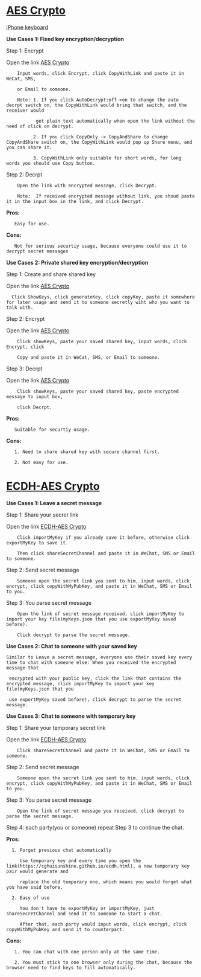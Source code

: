 # [AES Crypto](https://cghuisunshine.github.io/aes.html) 
[iPhone keyboard](https://apps.apple.com/us/app/utikeyboard/id1613056608)


**Use Cases 1: Fixed key encryption/decryption**

Step 1: Encrypt 
   
Open the link [AES Crypto](https://cghuisunshine.github.io/aes.html)

        Input words, click Encrypt, click CopyWithLink and paste it in WeCat, SMS, 
        
        or Email to someone. 
        
        Note: 1. If you click AutoDecrypt:off->on to change the auto decrpt switch on, the CopyWithLink would bring that switch, and the receiver would
        
               get plain text automatically when open the link without the need of click on decrypt.
              
              2. If you click CopyOnly -> CopyAndShare to change CopyAndShare switch on, the CopyWithLink would pop up Share menu, and you can share it.
              
              3. CopyWithLink only suitable for short words, for long words you should use Copy button.
        
   Step 2: Decrpt
        
        Open the link with encrypted message, click Decrypt.
        
        Note:  If received encrypted message without link, you shoud paste it in the input box in the link, and click Decrypt.
        
   **Pros:**
   
       Easy for use.
   
   **Cons:**
   
       Not for serious securtiy usage, because everyone could use it to decrypt secret messages
       
 **Use Cases 2: Private shared key encryption/decryption**
 
   Step 1: Create and share shared key
   
   Open the link [AES Crypto](https://cghuisunshine.github.io/aes.html)
 
      Click ShowKeys, click generateKey, click copyKey, paste it somewhere for later usage and send it to someone secretly wiht who you want to talk with.
 
   Step 2: Encrypt 
   
   Open the link [AES Crypto](https://cghuisunshine.github.io/aes.html)
   
        Click showKeys, paste your saved shared key, input words, click Encrypt, click 
        
        Copy and paste it in WeCat, SMS, or Email to someone. 
        
   Step 3: Decrpt
   
   Open the link [AES Crypto](https://cghuisunshine.github.io/aes.html)
        
        Click showKeys, paste your saved shared key, paste encrypted message to input box, 
        
        click Decrpt. 
        
   **Pros:**
    
       Suitable for securtiy usage.
    
   **Cons:**
    
       1. Need to share shared key with secure channel first.
       
       2. Not easy for use.
        
    
        
        
        
        


# [ECDH-AES Crypto](https://cghuisunshine.github.io/ecdh.html)


**Use Cases 1: Leave a secret message**

   Step 1: Share your secret link
   
   Open the link [ECDH-AES Crypto](https://cghuisunshine.github.io/ecdh.html) 
   
        Click importMyKey if you already save it before, otherwise click exportMyKey to save it.
        
        Then click shareSecretChannel and paste it in WeChat, SMS or Email to someone. 
      
   Step 2: Send secret message 
   
        Someone open the secret link you sent to him, input words, click encrypt, click copyWithMyPubKey, and paste it in WeChat, SMS or Email to you.
        
   Step 3: You parse secret message
   
        Open the link of secret message received, click importMyKey to import your key file(myKeys.json that you use exportMyKey saved before).
        
        Click decrypt to parse the secret message.
         
**Use Cases 2: Chat to someone with your saved key**

    Similar to Leave a secret message, everyone use their saved key every time to chat with someone else: When you received the encrypted message that 
    
     encrypted with your public key, click the link that contains the encrypted message, click importMyKey to import your key file(myKeys.json that you 
     
     use exportMyKey saved before), click decrypt to parse the secret message.  



**Use Cases 3: Chat to someone with temporary key**

   Step 1: Share your temporary secret link
   
   Open the link [ECDH-AES Crypto](https://cghuisunshine.github.io/ecdh.html)
   
        Click shareSecretChannel and paste it in WeChat, SMS or Email to someone. 
        
   Step 2: Send secret message 
   
        Someone open the secret link you sent to him, input words, click encrypt, click copyWithMyPubKey, and paste it in WeChat, SMS or Email to you.
        
   Step 3: You parse secret message
   
        Open the link of secret message you received, click decrypt to parse the secret message.
        
   Step 4: each party(you or someone) repeat Step 3 to continue the chat.
   
   
   **Pros:**
   
      1. Forget previous chat automatically
      
         Use temporary key and every time you open the link(https://cghuisunshine.github.io/ecdh.html), a new temporary key pair would generate and 
         
         replace the old temporary one, which means you would forget what you have said before.
       
      2. Easy of use
      
         You don't have to exportMyKey or importMyKey, just shareSecretChannel and send it to someone to start a chat.
         
         After that, each party would input words, click encrypt, click copyWithMyPubKey and send it to counterpart.
         
   **Cons:**
    
       1. You can chat with one person only at the same time.
       
       2. You must stick to one browser only during the chat, because the browser need to find keys to fill automatically.
       
